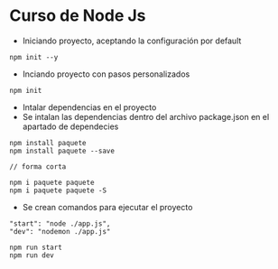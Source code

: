 # Curso de Node Js

- Iniciando proyecto, aceptando la configuración por default
```
npm init --y
```

- Inciando proyecto con pasos personalizados
```
npm init
```

- Intalar dependencias en el proyecto
- Se intalan las dependencias dentro del archivo package.json en el apartado de dependecies
```
npm install paquete
npm install paquete --save

// forma corta

npm i paquete paquete
npm i paquete paquete -S

```

- Se crean comandos para ejecutar el proyecto
```
"start": "node ./app.js",
"dev": "nodemon ./app.js"

npm run start
npm run dev
```